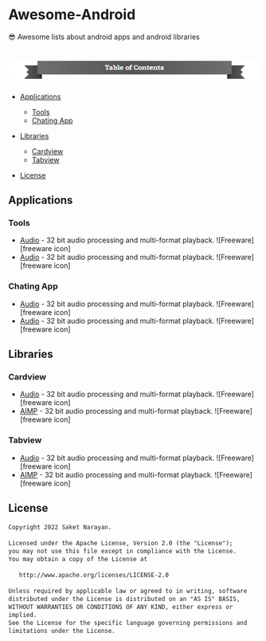 # Awesome-Android
😎 Awesome lists about android apps and android libraries


# <img src="https://raw.githubusercontent.com/Awesome-Windows/Awesome/master/media/chrome_2016-06-11_19-02-31.png" alt="table of contents">

<!-- vim-markdown-toc GFM -->

- [Applications](#applications)
  - [Tools](#tools)
  - [Chating App](#chating-app)


- [Libraries](#setup)
  - [Cardview](#cardview)
  - [Tabview](#tabview)
  
- [License](#license)

<!-- vim-markdown-toc -->

## Applications

### Tools

- [Audio](http://www.aimp.ru/) - 32 bit audio processing and multi-format playback. ![Freeware][freeware icon]
- [Audio](http://www.aimp.ru/) - 32 bit audio processing and multi-format playback. ![Freeware][freeware icon]

### Chating App

- [Audio](http://www.aimp.ru/) - 32 bit audio processing and multi-format playback. ![Freeware][freeware icon]
- [Audio](http://www.aimp.ru/) - 32 bit audio processing and multi-format playback. ![Freeware][freeware icon]

## Libraries

### Cardview

- [Audio](http://www.aimp.ru/) - 32 bit audio processing and multi-format playback. ![Freeware][freeware icon]
- [AIMP](http://www.aimp.ru/) - 32 bit audio processing and multi-format playback. ![Freeware][freeware icon]

### Tabview

- [Audio](http://www.aimp.ru/) - 32 bit audio processing and multi-format playback. ![Freeware][freeware icon]
- [AIMP](http://www.aimp.ru/) - 32 bit audio processing and multi-format playback. ![Freeware][freeware icon]

## License


```
Copyright 2022 Saket Narayan.

Licensed under the Apache License, Version 2.0 (the "License");
you may not use this file except in compliance with the License.
You may obtain a copy of the License at

   http://www.apache.org/licenses/LICENSE-2.0

Unless required by applicable law or agreed to in writing, software
distributed under the License is distributed on an "AS IS" BASIS,
WITHOUT WARRANTIES OR CONDITIONS OF ANY KIND, either express or implied.
See the License for the specific language governing permissions and
limitations under the License.
```
